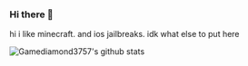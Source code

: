 ### Hi there 👋


hi i like minecraft.
and ios jailbreaks.
idk what else to put here


![Gamediamond3757's github stats](https://github-readme-stats.vercel.app/api?username=gamediamond3757&theme=tokyonight&show_icons=true)
